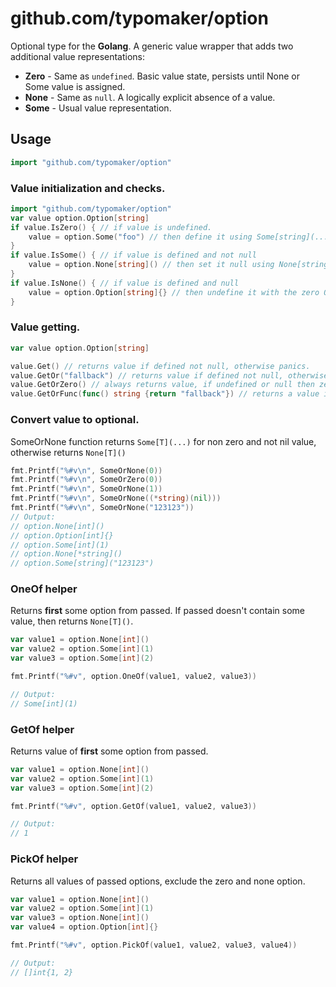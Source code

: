 # github.com/typomaker/option
Optional type for the **Golang**.
A generic value wrapper that adds two additional value representations:
 - __Zero__ - Same as `undefined`. Basic value state, persists until None or Some value is assigned.
 - __None__ - Same as `null`. A logically explicit absence of a value.
 - __Some__ - Usual value representation.


## Usage
```go
import "github.com/typomaker/option"
```

### Value initialization and checks.
```go
import "github.com/typomaker/option"
var value option.Option[string]
if value.IsZero() { // if value is undefined.
    value = option.Some("foo") // then define it using Some[string](...).
}
if value.IsSome() { // if value is defined and not null
    value = option.None[string]() // then set it null using None[string]() 
}
if value.IsNone() { // if value is defined and null
    value = option.Option[string]{} // then undefine it with the zero Option struct.
}

```

### Value getting.
```go
var value option.Option[string]

value.Get() // returns value if defined not null, otherwise panics.
value.GetOr("fallback") // returns value if defined not null, otherwise passed value.
value.GetOrZero() // always returns value, if undefined or null then zero value.
value.GetOrFunc(func() string {return "fallback"}) // returns a value if defined not null. otherwise, returns the result of the passed function.
```

### Convert value to optional.
SomeOrNone function returns `Some[T](...)` for non zero and not nil value, otherwise returns `None[T]()`
```go
fmt.Printf("%#v\n", SomeOrNone(0))
fmt.Printf("%#v\n", SomeOrZero(0))
fmt.Printf("%#v\n", SomeOrNone(1))
fmt.Printf("%#v\n", SomeOrNone((*string)(nil)))
fmt.Printf("%#v\n", SomeOrNone("123123"))
// Output:
// option.None[int]()
// option.Option[int]{}
// option.Some[int](1)
// option.None[*string]()
// option.Some[string]("123123")
```

### OneOf helper
Returns __first__ some option from passed.
If passed doesn't contain some value, then returns `None[T]()`.
```go
var value1 = option.None[int]()
var value2 = option.Some[int](1)
var value3 = option.Some[int](2)

fmt.Printf("%#v", option.OneOf(value1, value2, value3))

// Output:
// Some[int](1)
```

### GetOf helper
Returns value of __first__ some option from passed.
```go
var value1 = option.None[int]()
var value2 = option.Some[int](1)
var value3 = option.Some[int](2)

fmt.Printf("%#v", option.GetOf(value1, value2, value3))

// Output:
// 1
```

### PickOf helper
Returns all values of passed options, exclude the zero and none option.
```go
var value1 = option.None[int]()
var value2 = option.Some[int](1)
var value3 = option.None[int]()
var value4 = option.Option[int]{}

fmt.Printf("%#v", option.PickOf(value1, value2, value3, value4))

// Output:
// []int{1, 2}
```